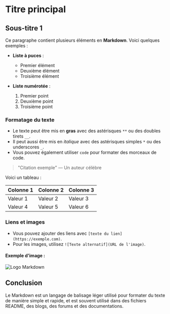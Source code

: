 # Titre principal

## Sous-titre 1

Ce paragraphe contient plusieurs éléments en **Markdown**. Voici quelques exemples :

- **Liste à puces** :
  - Premier élément
  - Deuxième élément
  - Troisième élément

- **Liste numérotée** :
  1. Premier point
  2. Deuxième point
  3. Troisième point

### Formatage du texte

- Le texte peut être mis en __gras__ avec des astérisques `**` ou des doubles tirets `__`.
- Il peut aussi être mis en *italique* avec des astérisques simples `*` ou des underscores `_`.
- Vous pouvez également utiliser `code` pour formater des morceaux de code.

> "Citation exemple" — Un auteur célèbre

Voici un tableau :

| Colonne 1 | Colonne 2 | Colonne 3 |
|-----------|-----------|-----------|
| Valeur 1  | Valeur 2  | Valeur 3  |
| Valeur 4  | Valeur 5  | Valeur 6  |

### Liens et images

- Vous pouvez ajouter des liens avec `[texte du lien](https://exemple.com)`.
- Pour les images, utilisez `![Texte alternatif](URL de l'image)`.

#### Exemple d'image :

![Logo Markdown](https://upload.wikimedia.org/wikipedia/commons/4/48/Markdown-mark.svg)

## Conclusion

Le Markdown est un langage de balisage léger utilisé pour formater du texte de manière simple et rapide, et est souvent utilisé dans des fichiers README, des blogs, des forums et des documentations.
